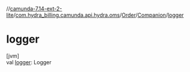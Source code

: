 //[camunda-7.14-ext-2-lite](../../../../index.md)/[com.hydra_billing.camunda.api.hydra.oms](../../index.md)/[Order](../index.md)/[Companion](index.md)/[logger](logger.md)

# logger

[jvm]\
val [logger](logger.md): Logger
